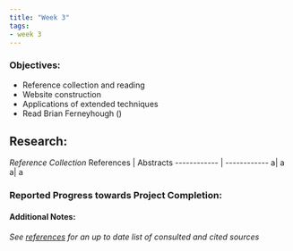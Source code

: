 ```yaml
---
title: "Week 3"
tags:
- week 3
---
```


### Objectives: 
- Reference collection and reading
- Website construction
- Applications of extended techniques
- Read Brian Ferneyhough ()


## Research:
_Reference Collection_
References | Abstracts
------------ | ------------
a| a
a| a




### Reported Progress towards Project Completion:


#### Additional Notes:

*See [references](/notes/vault/references.md) for an up to date list of consulted and cited sources*

